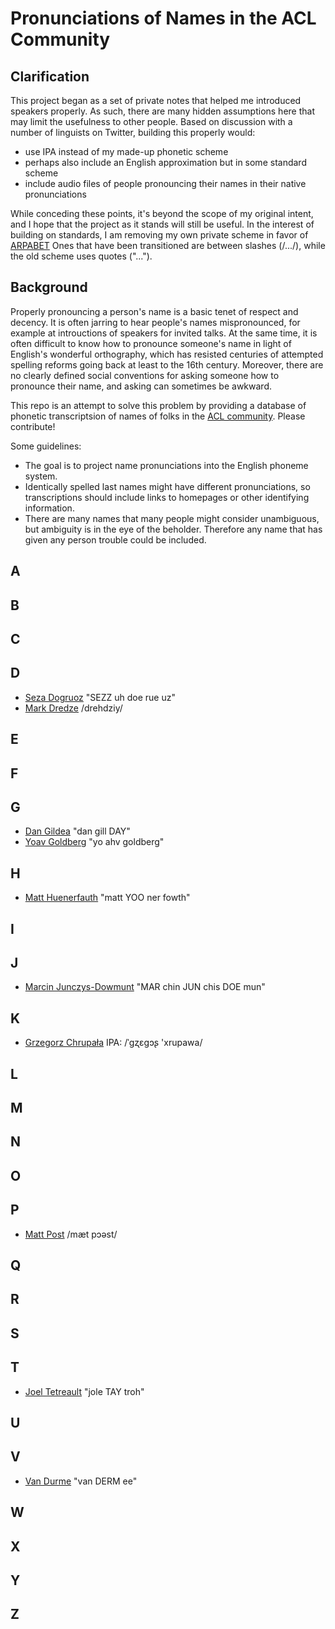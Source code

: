 # Pronunciations of Names in the ACL Community

## Clarification

This project began as a set of private notes that helped me introduced speakers properly.
As such, there are many hidden assumptions here that may limit the usefulness to other people.
Based on discussion with a number of linguists on Twitter, building this properly would:

- use IPA instead of my made-up phonetic scheme
- perhaps also include an English approximation but in some standard scheme
- include audio files of people pronouncing their names in their native pronunciations

While conceding these points, it's beyond the scope of my original intent, and I hope that the project as it stands will still be useful.
In the interest of building on standards, I am removing my own private scheme in favor of [ARPABET](https://nlp.stanford.edu/courses/lsa352/arpabet.html)
Ones that have been transitioned are between slashes (/.../), while the old scheme uses quotes ("...").

## Background

Properly pronouncing a person's name is a basic tenet of respect and decency.
It is often jarring to hear people's names mispronounced, for example at introuctions of speakers for invited talks.
At the same time, it is often difficult to know how to pronounce someone's name in light of English's wonderful orthography, which has resisted centuries of attempted spelling reforms going back at least to the 16th century.
Moreover, there are no clearly defined social conventions for asking someone how to pronounce their name, and asking can sometimes be awkward.

This repo is an attempt to solve this problem by providing a database of phonetic transcriptsion of names of folks in the [ACL community](http://aclweb.org/). Please contribute!

Some guidelines:
-  The goal is to project name pronunciations into the English phoneme system.
-  Identically spelled last names might have different pronunciations, so transcriptions should include links to homepages or other identifying information.
-  There are many names that many people might consider unambiguous, but ambiguity is in the eye of the beholder. Therefore any name that has given any person trouble could be included.

## A

## B

## C

## D

- [Seza Dogruoz](http://www.asezadogruoz.com) "SEZZ uh doe rue uz"
- [Mark Dredze](http://www.cs.jhu.edu/~mdredze/) /drehdziy/

## E

## F 

## G

- [Dan Gildea](http://cs.rochester.edu/~gildea/) "dan gill DAY"
- [Yoav Goldberg](https://www.cs.bgu.ac.il/~yoavg/uni/) "yo ahv goldberg"

## H

- [Matt Huenerfauth](http://huenerfauth.ist.rit.edu) "matt YOO ner fowth"

## I

## J

- [Marcin Junczys-Dowmunt](http://emjotde.github.io) "MAR chin JUN chis DOE mun"

## K

- [Grzegorz Chrupała](http://grzegorz.chrupala.me) IPA: /ˈɡʐɛɡɔʂ 'xrupawa/ 

## L

## M

## N

## O

## P

- [Matt Post](http://cs.jhu.edu/~post/) /mæt pɔəst/ 

## Q

## R

## S

## T

- [Joel Tetreault](http://www.cs.rochester.edu/~tetreaul/academic.html) "jole TAY troh"

## U

## V

- [Van Durme](http://cs.jhu.edu/~vandurme/) "van DERM ee"

## W

## X 

## Y 

## Z
